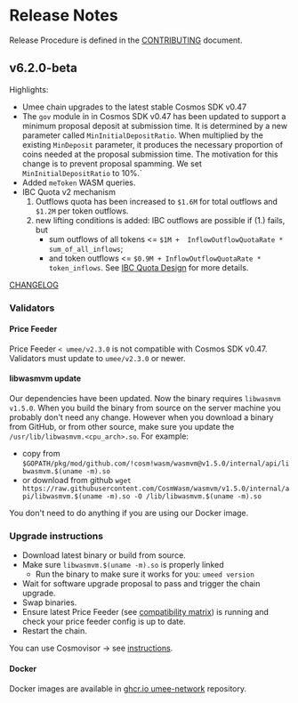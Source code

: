 <!-- markdownlint-disable MD013 -->
<!-- markdownlint-disable MD024 -->
<!-- markdownlint-disable MD040 -->

# Release Notes

Release Procedure is defined in the [CONTRIBUTING](CONTRIBUTING.md#release-procedure) document.

## v6.2.0-beta

Highlights:

- Umee chain upgrades to the latest stable Cosmos SDK v0.47
- The `gov` module in in Cosmos SDK v0.47 has been updated to support a minimum proposal deposit at submission time. It is determined by a new parameter called `MinInitialDepositRatio`. When multiplied by the existing `MinDeposit` parameter, it produces the necessary proportion of coins needed at the proposal submission time. The motivation for this change is to prevent proposal spamming.
  We set `MinInitialDepositRatio` to 10%.`
- Added `meToken` WASM queries.
- IBC Quota v2 mechanism
  1. Outflows quota has been increased to `$1.6M` for total outflows and `$1.2M` per token outflows.
  2. new lifting conditions is added: IBC outflows are possible if (1.) fails, but
     - sum outflows of all tokens <= `$1M +  InflowOutflowQuotaRate * sum_of_all_inflows`;
     - and token outflows <= `$0.9M + InflowOutflowQuotaRate * token_inflows`.
  See [IBC Quota Design](./x/uibc/README.md#design) for more details.

[CHANGELOG](CHANGELOG.md)

### Validators

#### Price Feeder

Price Feeder `< umee/v2.3.0` is not compatible with Cosmos SDK v0.47. Validators must update to `umee/v2.3.0` or newer.

#### libwasmvm update

Our dependencies have been updated. Now the binary requires `libwasmvm v1.5.0`. When you build the binary from source on the server machine you probably don't need any change. However when you download a binary from GitHub, or from other source, make sure you update the `/usr/lib/libwasmvm.<cpu_arch>.so`. For example:

- copy from `$GOPATH/pkg/mod/github.com/!cosm!wasm/wasmvm@v1.5.0/internal/api/libwasmvm.$(uname -m).so`
- or download from github `wget https://raw.githubusercontent.com/CosmWasm/wasmvm/v1.5.0/internal/api/libwasmvm.$(uname -m).so -O /lib/libwasmvm.$(uname -m).so`

You don't need to do anything if you are using our Docker image.

### Upgrade instructions

- Download latest binary or build from source.
- Make sure `libwasmvm.$(uname -m).so` is properly linked
  - Run the binary to make sure it works for you: `umeed version`
- Wait for software upgrade proposal to pass and trigger the chain upgrade.
- Swap binaries.
- Ensure latest Price Feeder (see [compatibility matrix](https://github.com/umee-network/umee/#release-compatibility-matrix)) is running and check your price feeder config is up to date.
- Restart the chain.

You can use Cosmovisor → see [instructions](https://github.com/umee-network/umee/#cosmovisor).

#### Docker

Docker images are available in [ghcr.io umee-network](https://github.com/umee-network/umee/pkgs/container/umeed) repository.
